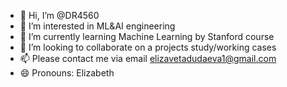 - 👋 Hi, I’m @DR4560
- 👀 I’m interested in ML&AI engineering
- 🌱 I’m currently learning Machine Learning by Stanford course
- 💞️ I’m looking to collaborate on a projects study/working cases
- 📫 Please contact me via email elizavetadudaeva1@gmail.com
- 😄 Pronouns: Elizabeth


<!---
DR4560/DR4560 is a ✨ special ✨ repository because its `README.md` (this file) appears on your GitHub profile.
You can click the Preview link to take a look at your changes.
--->
